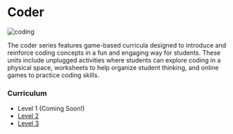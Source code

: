 # Coder

![coding](../images/coding-2.jpg)

The coder series features game-based curricula designed to introduce and reinforce coding concepts in a fun and engaging way for students. These units include unplugged activities where students can explore coding in a physical space, worksheets to help organize student thinking, and online games to practice coding skills.

### Curriculum

- Level 1 (Coming Soon!)
- [Level 2](http://teach.getcoding.io/coder/level-2/)
- [Level 3](http://teach.getcoding.io/coder/level-3/)
